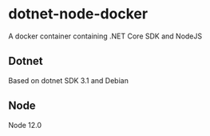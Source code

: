 # dotnet-node-docker
A docker container containing .NET Core SDK and NodeJS

## Dotnet
Based on dotnet SDK 3.1 and Debian

## Node
Node 12.0
